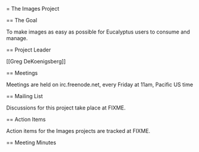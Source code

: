 = The Images Project

== The Goal

To make images as easy as possible for Eucalyptus users to consume and manage.

== Project Leader

[[Greg DeKoenigsberg]]

== Meetings

Meetings are held on irc.freenode.net, every Friday at 11am, Pacific US time

== Mailing List

Discussions for this project take place at FIXME.

== Action Items

Action items for the Images projects are tracked at FIXME.

== Meeting Minutes
